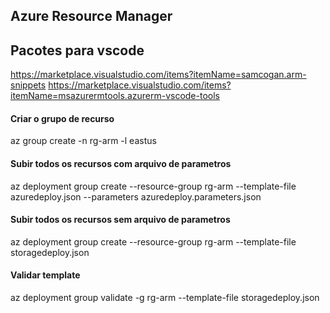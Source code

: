 ## Azure Resource Manager

## Pacotes para vscode
https://marketplace.visualstudio.com/items?itemName=samcogan.arm-snippets
https://marketplace.visualstudio.com/items?itemName=msazurermtools.azurerm-vscode-tools

#### Criar o grupo de recurso
az group create -n rg-arm -l eastus

#### Subir todos os recursos com arquivo de parametros
az deployment group create --resource-group rg-arm --template-file azuredeploy.json --parameters azuredeploy.parameters.json

#### Subir todos os recursos sem arquivo de parametros
az deployment group create --resource-group rg-arm --template-file storagedeploy.json

#### Validar template
az deployment group validate -g rg-arm --template-file storagedeploy.json